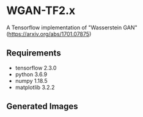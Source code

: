 # WGAN-TF2.x
A Tensorflow implementation of "Wasserstein GAN" (https://arxiv.org/abs/1701.07875)

## Requirements
- tensorflow 2.3.0
- python 3.6.9
- numpy 1.18.5
- matplotlib 3.2.2

## Generated Images




